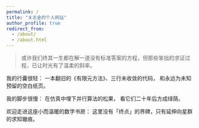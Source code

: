 ```yaml
---
permalink: /
title: "关志金的个人网站"
author_profile: true
redirect_from: 
  - /about/
  - /about.html
---
```


> 或许我们终其一生都在解一道没有标准答案的方程，但那些笨拙的求证过程，已让时光有了温柔的斜率。

我的行囊很轻：
一本翻旧的《有限元方法》、三行未收敛的代码，
和永远为未知预留的空白纸页。

我的脚步很慢：
在仿真中埋下并行算法的松果，
看它们二十年后方成绿荫。

欢迎走进这座小而温暖的数字书房：
这里没有「终点」的界碑，只有延伸向星群的求知辙痕。


